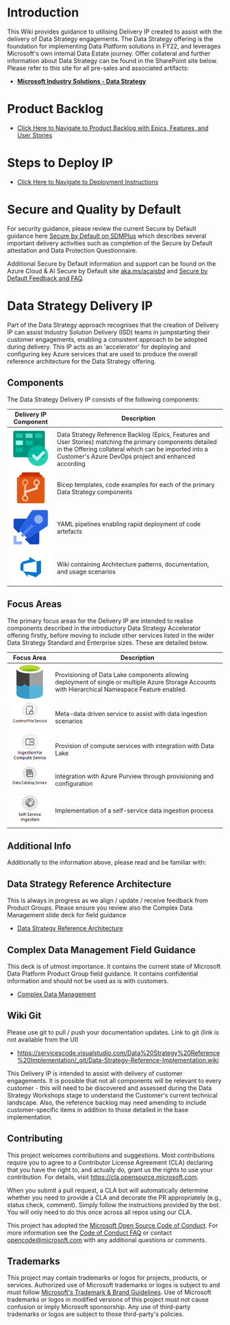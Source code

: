 # Introduction
This Wiki provides guidance to utilising Delivery IP created to assist with the delivery of Data Strategy engagements. The Data Strategy offering is the foundation for implementing Data Platform solutions in FY22, and leverages Microsoft's own internal Data Estate journey. Offer collateral and further information about Data Strategy can be found in the SharePoint site below. Please refer to this site for all pre-sales and associated artifacts: 
 - **[Microsoft Industry Solutions - Data Strategy](https://microsoft.sharepoint.com/teams/MCSDataStrategy/)**

# Product Backlog
- [Click Here to Navigate to Product Backlog with Epics, Features, and User Stories](DataStrategyBacklog.xlsx)

# Steps to Deploy IP
- [Click Here to Navigate to Deployment Instructions](DeliveryIP_GitHub/README.md)

# Secure and Quality by Default
For security guidance, please review the current Secure by Default guidance here [Secure by Default on SDMPlus](https://sdmplus2.azurewebsites.net/topics/consulting/276) which describes several important delivery activities such as completion of the Secure by Default attestation and Data Protection Questionnaire.

Additional Secure by Default information and support can be found on the Azure Cloud & AI Secure by Default site [aka.ms/acaisbd](https://aka.ms/acaisbd) and [Secure by Default Feedback and FAQ](https://microsofteur.sharepoint.com/teams/SecureByDefault/SitePages/FAQ.aspx). 

# Data Strategy Delivery IP
Part of the Data Strategy approach recognises that the creation of Delivery IP can assist Industry Solution Delivery (ISD) teams in jumpstarting their customer engagements, enabling a consistent approach to be adopted during delivery. This IP acts as an 'accelerator' for deploying and configuring key Azure services that are used to produce the overall reference architecture for the Data Strategy offering. 

## Components
The Data Strategy Delivery IP consists of the following components:

| Delivery IP  Component  | Description |
|--|--|
| <img src="images/azure-boards.png" width="100" /> |   Data Strategy Reference Backlog (Epics, Features and User Stories) matching the primary components detailed in the Offering collateral which can be imported into a Customer's Azure DevOps project and enhanced according |
| <img src="images/azure-repos.png" width="100" /> |  Bicep templates, code examples for each of the primary Data Strategy components  |
| <img src="images/azure-pipelines.png" width="100" /> | YAML pipelines enabling rapid deployment of code artefacts |
| <img src="images/azure-devops.png" width="100" /> | Wiki containing Architecture patterns, documentation, and usage scenarios |

## Focus Areas
The primary focus areas for the Delivery IP are intended to realise components described in the introductory Data Strategy Accelerator offering firstly, before moving to include other services listed in the wider Data Strategy Standard and Enterprise sizes. These are detailed below.

| Focus Area | Description |
|--|--|
| <img src="images/azure-datalake.png" width="200" /> | Provisioning of Data Lake components allowing deployment of single or multiple Azure Storage Accounts with Hierarchical Namespace Feature enabled. |
| <img src="images/control-file-service.png" width="200" /> |Meta-data driven service to assist with data ingestion scenarios |
| <img src="images/ingestion-for-compute-service.png" width="200" /> | Provision of  compute  services  with integration with Data Lake |
| <img src="images/data-catalog-service.png" width="200" /> | Integration with Azure Purview through provisioning and configuration | 
| <img src="images/self-service-ingestion.png" width="200" /> | Implementation of a self-service data ingestion process |

## Additional Info
Additionally to the information above, please read and be familiar with:

## Data Strategy Reference Architecture
This is always in progress as we align / update / receive feedback from Product Groups. Please ensure you review also the Complex Data Management slide deck for field guidance
 - [Data Strategy Reference Architecture](https://microsoft.sharepoint.com/:p:/t/MCSDataStrategy/EeR_4e3-ZyFLimHfFIjOKUYBkpwvm666D8Mdp8YypT-cnQ?e=tFFH93&CT=1681233813004&OR=Outlook-Body&CID=4E260BA7-26CD-4B93-8E12-422E78C8B2B0)

## Complex Data Management Field Guidance
This deck is of utmost importance. It contains the current state of Microsoft Data Platform Product Group field guidance. It contains confidential information and should not be used as is with customers.

- [Complex Data Management](https://microsofteur.sharepoint.com/:p:/t/DataStrategyIPCreators/EaZ2BWaAHD5CmDXsdq51aAkBiQ5XHzipzqt0HqDh3VoEPQ?e=gYXnN8)

## Wiki Git
Please use git to pull / push your documentation updates. Link to git (link is not available from the UI)
- https://servicescode.visualstudio.com/Data%20Strategy%20Reference%20Implementation/_git/Data-Strategy-Reference-Implementation.wiki

This Delivery IP is intended to assist with delivery of customer engagements. It is possible that not all components will be relevant to every customer - this will need to be discovered and assessed during the Data Strategy Workshops stage to understand the Customer's current technical landscape. Also, the reference backlog may need amending to include customer-specific items in addition to those detailed in the base implementation.

## Contributing

This project welcomes contributions and suggestions.  Most contributions require you to agree to a
Contributor License Agreement (CLA) declaring that you have the right to, and actually do, grant us
the rights to use your contribution. For details, visit https://cla.opensource.microsoft.com.

When you submit a pull request, a CLA bot will automatically determine whether you need to provide
a CLA and decorate the PR appropriately (e.g., status check, comment). Simply follow the instructions
provided by the bot. You will only need to do this once across all repos using our CLA.

This project has adopted the [Microsoft Open Source Code of Conduct](https://opensource.microsoft.com/codeofconduct/).
For more information see the [Code of Conduct FAQ](https://opensource.microsoft.com/codeofconduct/faq/) or
contact [opencode@microsoft.com](mailto:opencode@microsoft.com) with any additional questions or comments.

## Trademarks

This project may contain trademarks or logos for projects, products, or services. Authorized use of Microsoft 
trademarks or logos is subject to and must follow 
[Microsoft's Trademark & Brand Guidelines](https://www.microsoft.com/en-us/legal/intellectualproperty/trademarks/usage/general).
Use of Microsoft trademarks or logos in modified versions of this project must not cause confusion or imply Microsoft sponsorship.
Any use of third-party trademarks or logos are subject to those third-party's policies.

